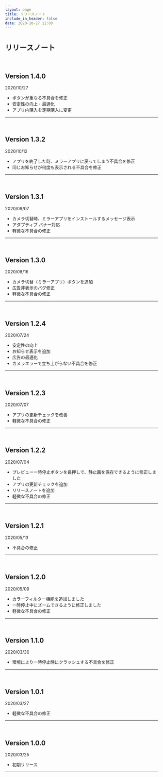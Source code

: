 ```yaml
---
layout: page
title: リリースノート
include_in_header: false
date: 2020-10-27 12:00
---
```


# `リリースノート`
<br>

## **Version 1.4.0**
2020/10/27
- ボタンが重なる不具合を修正
- 安定性の向上・最適化
- アプリ内購入を定期購入に変更

---
<br>

## **Version 1.3.2**
2020/10/12
- アプリを終了した時、ミラーアプリに戻ってしまう不具合を修正
- 同じお知らせが何度も表示される不具合を修正

---
<br>

## **Version 1.3.1**
2020/09/07
- カメラ切替時、ミラーアプリをインストールするメッセージ表示
- アダプティブ バナー対応
- 軽微な不具合の修正

---
<br>

## **Version 1.3.0**
2020/08/16
- カメラ切替（ミラーアプリ）ボタンを追加
- 広告非表示のバグ修正
- 軽微な不具合の修正

---
<br>

## **Version 1.2.4**
2020/07/24
- 安定性の向上
- お知らせ表示を追加
- 広告の最適化
- カメラエラーで立ち上がらない不具合を修正

---
<br>

## **Version 1.2.3**
2020/07/07
- アプリの更新チェックを改善
- 軽微な不具合の修正

---
<br>

## **Version 1.2.2**
2020/07/04
- プレビュー一時停止ボタンを長押しで、静止画を保存できるように修正しました
- アプリの更新チェックを追加
- リリースノートを追加
- 軽微な不具合の修正

---
<br>

## **Version 1.2.1**
2020/05/13
- 不具合の修正

---
<br>

## **Version 1.2.0**
2020/05/09
- カラーフィルター機能を追加しました
- 一時停止中にズームできるように修正しました
- 軽微な不具合の修正

---
<br>

## **Version 1.1.0**
2020/03/30
- 環境により一時停止時にクラッシュする不具合を修正

---
<br>

## **Version 1.0.1**
2020/03/27
- 軽微な不具合の修正

---
<br>

## **Version 1.0.0**
2020/03/25
- 初期リリース

---
<br>